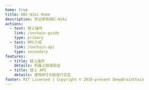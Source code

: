 ```yaml
---
home: true
title: DBC-Wiki Home
description: 欢迎来到DBC-Wiki
actions:
  - text: 链上操作
    link: /onchain-guide
    type: primary
  - text: RPC介绍
    link: /onchain-api
    type: secondary
features:
  - title: 链上操作
    details: 机器上链或验证
  - title: 链上 API
    details: 使用API与链进行交互
footer: MIT Licensed | Copyright © 2018-present DeepBrainChain
---
```

